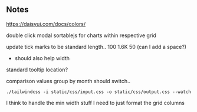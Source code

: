## Notes


https://daisyui.com/docs/colors/

double click modal
sortablejs for charts within respective grid

update tick marks to be standard length.. 100 1.6K 50 (can I add a space?)
- should also help width

standard tooltip location? 

comparison values
group by month should switch..

`./tailwindcss -i static/css/input.css -o static/css/output.css --watch`

I think to handle the min width stuff I need to just format the grid columns


<!-- 
No longer needed on KPI buttons
    Button(..., hx_on__after_request="handleButtonClick(this)")
    ...
    Script("""
    function handleButtonClick(button) {
        
        // This is sufficient - no htmx.process() needed
        Array.from(button.attributes).forEach(attr => {
            if (attr.name.startsWith('hx-')) {
                button.removeAttribute(attr.name);
            }
        });
    }""")
 -->

 